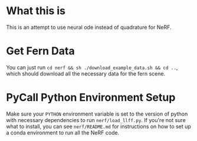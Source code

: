 # What this is
This is an attempt to use neural ode instead of quadrature for NeRF.

# Get Fern Data
You can just run `cd nerf && sh ./download_example_data.sh && cd ..`, which should download all the necessary data for the fern scene.

# PyCall Python Environment Setup
Make sure your `PYTHON` environment variable is set to the version of python with necessary dependencies to run `nerf/load_llff.py`.
If you're not sure what to install, you can see `nerf/README.md` for instructions on how to set up a conda environment to run all the NeRF code.

